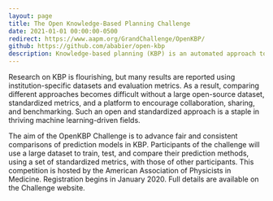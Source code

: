 ```yaml
---
layout: page
title: The Open Knowledge-Based Planning Challenge
date: 2021-01-01 00:00:00-0500
redirect: https://www.aapm.org/GrandChallenge/OpenKBP/
github: https://github.com/ababier/open-kbp
description: Knowledge-based planning (KBP) is an automated approach to radiation therapy treatment planning that involves first predicting a desirable treatment plan, before correcting it to a deliverable one. Current research on automated planning is limited due to private clinical data sets and evaluation metrics. We created an open and standardized data set along with an OpenKBP Challenge to adavance fair and consistent comparisons of KBP prediction models. This challenge ran from January 2020 to June 2020.
---
```





Research on KBP is flourishing, but many results are reported using institution-specific datasets and evaluation metrics. As a result, comparing different approaches becomes difficult without a large open-source dataset, standardized metrics, and a platform to encourage collaboration, sharing, and benchmarking. Such an open and standardized approach is a staple in thriving machine learning-driven fields.

The aim of the OpenKBP Challenge is to advance fair and consistent comparisons of prediction models in KBP. Participants of the challenge will use a large dataset to train, test, and compare their prediction methods, using a set of standardized metrics, with those of other participants. This competition is hosted by the American Association of Physicists in Medicine. Registration begins in January 2020. Full details are available on the Challenge website.



